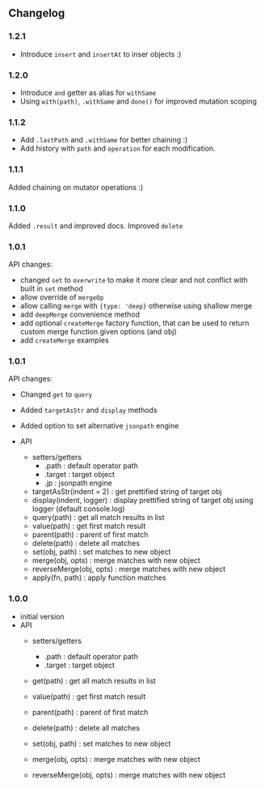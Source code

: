 ## Changelog

### 1.2.1

- Introduce `insert` and `insertAt` to inser objects :)

### 1.2.0

- Introduce `and` getter as alias for `withSame`
- Using `with(path)`, `.withSame` and `done()` for improved mutation scoping

### 1.1.2

- Add `.lastPath` and `.withSame` for better chaining :)
- Add history with `path` and `operation` for each modification.

### 1.1.1

Added chaining on mutator operations :)

### 1.1.0

Added `.result` and improved docs. Improved `delete`

### 1.0.1

  API changes:
  - changed `set` to `overwrite` to make it more clear and not conflict with built in `set` method
  - allow override of `mergeOp`
  - allow calling `merge` with `{type: 'deep}` otherwise using shallow merge  
  - add `deepMerge` convenience method
  - add optional `createMerge` factory function, that can be used to return custom merge function given options (and obj)
  - add `createMerge` examples

### 1.0.1

  API changes:
  - Changed `get` to `query`
  - Added `targetAsStr` and `display` methods
  - Added option to set alternative `jsonpath` engine 

  - API
    - setters/getters 
      - .path : default operator path
      - .target : target object
      - .jp : jsonpath engine      
    - targetAsStr(indent = 2) : get prettified string of target obj
    - display(indent, logger) : display prettified string of target obj using logger (default console.log) 
    - query(path) : get all match results in list
    - value(path) : get first match result
    - parent(path) : parent of first match
    - delete(path) : delete all matches
    - set(obj, path) : set matches to new object
    - merge(obj, opts) : merge matches with new object
    - reverseMerge(obj, opts) : merge matches with new object
    - apply(fn, path) : apply function matches

### 1.0.0
  - initial version
  - API
    - setters/getters 
      - .path : default operator path
      - .target : target object      

    - get(path) : get all match results in list
    - value(path) : get first match result
    - parent(path) : parent of first match
    - delete(path) : delete all matches
    - set(obj, path) : set matches to new object
    - merge(obj, opts) : merge matches with new object
    - reverseMerge(obj, opts) : merge matches with new object
